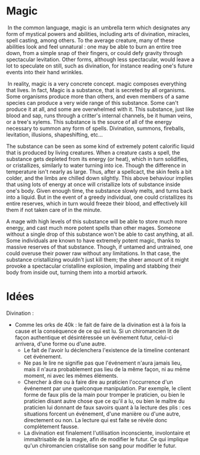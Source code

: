 # Magic

​	In the common language, magic is an umbrella term which designates any form of mystical powers and abilities, including arts of divination, miracles, spell casting, among others.
To the average creature, many of these abilities look and feel unnatural : one may be able to burn an entire tree down, from a simple snap of their fingers, or could defy gravity through spectacular levitation. Other forms, although less spectacular, would leave a lot to speculate on still, such as divination, for instance reading one's future events into their hand wrinkles.

​	In reality, magic is a very concrete concept. magic composes everything that lives. In fact, Magic is a substance, that is secreted by all organisms. Some organisms produce more than others, and even members of a same species can produce a very wide range of this substance. Some can't produce it at all, and some are overwhelmed with it. This substance, just like blood and sap, runs through a critter's internal channels, be it human veins, or a tree's xylems.
This substance is the source of all of the energy necessary to summon any form of spells. Divination, summons, fireballs, levitation, illusions, shapeshifting, etc...

The substance can be seen as some kind of extremely potent calorific liquid that is produced by living creatures. When a creature casts a spell, the substance gets depleted from its energy (or heat), which in turn solidifies, or cristallizes, similarly to water turning into ice. Though the difference in temperature isn't nearly as large. Thus, after a spellcact, the skin feels a bit colder, and the limbs are chilled down silghtly.
This above behaviour implies that using lots of energy at once will cristallize lots of substance inside one's body. Given enough time, the substance slowly melts, and turns back into a liquid. But in the event of a greedy individual, one could cristallizes its entire reserves, which in turn would freeze their blood, and effectively kill them if not taken care of in the minute.

A mage with high levels of this substance will be able to store much more energy, and cast much more potent spells than other mages. Someone without a single drop of this substance won't be able to cast anything, at all.
Some individuals are known to have extremely potent magic, thanks to massive reserves of that substance. Though, if untamed and untrained, one could overuse their power raw without any limitations. In that case, the substance cristallizing wouldn't just kill them; the sheer amount of it might provoke a spectacular cristalline explosion, impaling and stabbing their body from inside out, turning them into a morbid artwork.









# Idées

Divination :

- Comme les orks de 40k : le fait de faire de la divination est à la fois la cause et la conséquence de ce qui est lu.
  Si un chiromancien lit de façon authentique et désintéressée un événement futur, celui-ci arrivera, d'une forme ou d'une autre.
  - Le fait de l'avoir lu déclenchera l'existence de la timeline contenant cet événement.
  - Ne pas le lire ne signifie pas que l'événement n'aura jamais lieu, mais il n'aura probablement pas lieu de la même façon, ni au même moment, ni avec les mêmes éléments.
  - Chercher à dire ou à faire dire au praticien l'occurrence d'un événement par une quelconque manipulation. Par exemple, le client forme de faux plis de la main pour tromper le praticien, ou bien le praticien disant autre chose que ce qu'il a lu, ou bien le maître du praticien lui donnant de faux savoirs quant à la lecture des plis : ces situations forcent un événement, d'une manière ou d'une autre, directement ou non. La lecture qui est faite se révèle donc complètement fausse.
  - La divination est finalement l'utilisation inconsciente, involontaire et immaîtrisable de la magie, afin de modifier le futur. Ce qui implique qu'un chiromancien cristallise son sang pour modifier le futur.